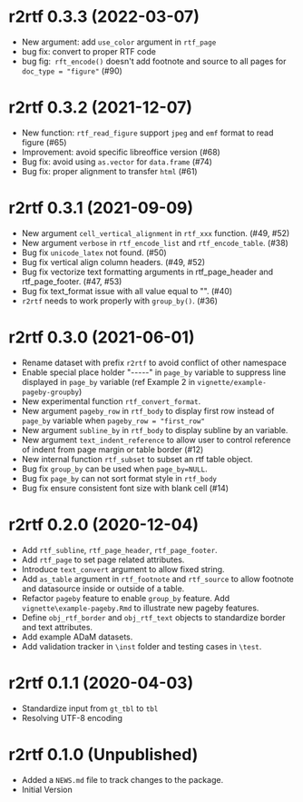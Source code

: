 # r2rtf 0.3.3 (2022-03-07)

* New argument: add `use_color` argument in `rtf_page`
* bug fix: convert to proper RTF code
* bug fig:` rft_encode()` doesn't add footnote and source to all pages for `doc_type = "figure"` (#90)

# r2rtf 0.3.2 (2021-12-07)

* New function: `rtf_read_figure` support `jpeg` and `emf` format to read figure (#65)
* Improvement: avoid specific libreoffice version (#68)
* Bug fix: avoid using `as.vector` for `data.frame` (#74)
* Bug fix: proper alignment to transfer `html` (#61)

# r2rtf 0.3.1 (2021-09-09)

* New argument `cell_vertical_alignment` in `rtf_xxx` function. (#49, #52)
* New argument `verbose` in `rtf_encode_list` and `rtf_encode_table`. (#38)
* Bug fix `unicode_latex` not found. (#50)
* Bug fix vertical align column headers. (#49, #52)
* Bug fix vectorize text formatting arguments in rtf_page_header and rtf_page_footer. (#47, #53)
* Bug fix text_format issue with all value equal to "". (#40)
* `r2rtf` needs to work properly with `group_by()`. (#36)

# r2rtf 0.3.0 (2021-06-01)

* Rename dataset with prefix `r2rtf` to avoid conflict of other namespace
* Enable special place holder "-----" in `page_by` variable to suppress line displayed 
  in `page_by` variable (ref Example 2 in `vignette/example-pageby-groupby`)
* New experimental function `rtf_convert_format`.
* New argument `pageby_row` in `rtf_body` to display first row instead of `page_by` variable when `pageby_row = "first_row"` 
* New argument `subline_by` in `rtf_body` to display subline by an variable.  
* New argument `text_indent_reference` to allow user to control reference of indent from page margin or table border (#12)
* New internal function `rtf_subset` to subset an rtf table object.
* Bug fix `group_by` can be used when `page_by=NULL`.
* Bug fix `page_by` can not sort format style in `rtf_body`
* Bug fix ensure consistent font size with blank cell (#14)

# r2rtf 0.2.0 (2020-12-04)

* Add `rtf_subline`, `rtf_page_header`, `rtf_page_footer`.
* Add `rtf_page` to set page related attributes. 
* Introduce `text_convert` argument to allow fixed string. 
* Add `as_table` argument in `rtf_footnote` and `rtf_source` to allow footnote
  and datasource inside or outside of a table.
* Refactor `pageby` feature to enable `group_by` feature. 
  Add `vignette\example-pageby.Rmd` to illustrate new pageby features.
* Define `obj_rtf_border` and `obj_rtf_text` objects to standardize 
  border and text attributes.
* Add example ADaM datasets. 
* Add validation tracker in `\inst` folder and testing cases in `\test`.


# r2rtf 0.1.1 (2020-04-03)

* Standardize input from `gt_tbl` to `tbl`
* Resolving UTF-8 encoding 

# r2rtf 0.1.0 (Unpublished)

* Added a `NEWS.md` file to track changes to the package.
* Initial Version
